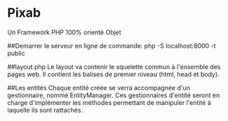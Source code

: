 # Pixab

Un Framework PHP 100% orienté Objet

##Demarrer le serveur en ligne de commande:
php -S localhost:8000 -t public

##layout.php
Le layout va contenir le squelette commun à l'ensemble des pages web. Il contient les balises de premier niveau (html, head et body).

##Les entités
Chaque entité créée se verra accompagnée d'un gestionnaire, nommé EntityManager. Ces gestionnaires d'entité seront en charge d'implémenter les méthodes permettant de manipuler l'entité à laquelle ils sont rattachés.
